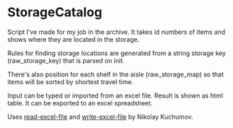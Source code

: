 # StorageCatalog

Script I've made for my job in the archive. It takes id numbers of items and shows where they are located in the storage.

Rules for finding storage locations are generated from a string storage key (raw_storage_key) that is parsed on init.

There's also position for each shelf in the aisle (raw_storage_map) so that items will be sorted by shortest travel time.

Input can be typed or imported from an excel file. Result is shown as html table. It can be exported to an excel spreadsheet.

Uses [read-excel-file](https://gitlab.com/catamphetamine/read-excel-file#readme) and [write-excel-file](https://gitlab.com/catamphetamine/write-excel-file#readme) by Nikolay Kuchumov.